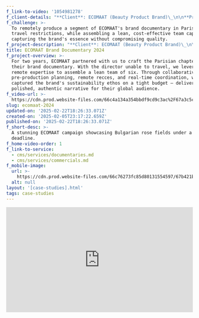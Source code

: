 ```yaml
---
f_link-to-video: '1054981278'
f_client-details: "**Client**: ECOMAAT (Beauty Product Brand)\_\n\n**Production Countries**: France\_\n\n**Project Type**: Brand documentary\_\n\n**Service Type**: Remote production"
f_challenge: >-
  To remotely produce a segment of ECOMAAT's brand documentary in Paris amid
  travel restrictions, while assembling a lean, cost-effective team capable of
  capturing the brand's essence without compromising quality.
f_project-description: "**Client**: ECOMAAT (Beauty Product Brand)\_\n\n**Production Countries**: France\_\n\n**Project Type**: Brand documentary\_\n\n**Service Type**: Remote production\_\n\n**Challenge**: To remotely produce a segment of ECOMAAT's brand documentary in Paris amid travel restrictions, while assembling a lean, cost-effective team capable of capturing the brand's essence without compromising quality.\_\n\n**Project Overview**:\_For two years, ECOMAAT partnered with us to craft the Parisian chapter of their brand documentary. With the director unable to travel, we leveraged remote expertise to assemble a lean team of six. Through collaborative pre-production planning, remote recces, and real-time coordination, we captured the brand's sustainability ethos on a tight budget ‒ delivering a polished, authentic narrative for their global audience.\n\n‍"
title: ECOMAAT Brand Documentary 2024
f_project-overview: >-
  For two years, ECOMAAT partnered with us to craft the Parisian chapter of
  their brand documentary. With the director unable to travel, we leveraged
  remote expertise to assemble a lean team of six. Through collaborative
  pre-production planning, remote recces, and real-time coordination, we
  captured the brand's sustainability ethos on a tight budget ‒ delivering a
  polished, authentic narrative for their global audience.
f_video-url: >-
  https://cdn.prod.website-files.com/66c4a134a354bbdf9cd9c3ac%2F67a3c5c5efefa0a45620f130_ECOMAAT2024-transcode.mp4
slug: ecomaat-2024
updated-on: '2025-02-22T18:26:33.071Z'
created-on: '2025-02-05T23:17:22.659Z'
published-on: '2025-02-22T18:26:33.071Z'
f_short-desc: >-
  A stunning ECOMAAT campaign showcasing Bulgarian rose fields under a tight
  deadline.
f_home-video-order: 1
f_link-to-service:
  - cms/services/documentaries.md
  - cms/services/commercials.md
f_mobile-image:
  url: >-
    https://cdn.prod.website-files.com/66c76273fc85d80131554597/67b421b02e4234c4bba69973_Screenshot%202025-02-17%20at%2021.03.46.avif
  alt: null
layout: '[case-studies].html'
tags: case-studies
---
```


<div style="padding:56.25% 0 0 0;position:relative;"><iframe src="https://player.vimeo.com/video/997670994?badge=0&amp;autopause=0&amp;player\_id=0&amp;app\_id=58479" frameborder="0" allow="autoplay; fullscreen; picture-in-picture; clipboard-write" style="position:absolute;top:0;left:0;width:100%;height:100%;" title="ECOMAAT 2023"></iframe></div><script src="https://player.vimeo.com/api/player.js"></script>
